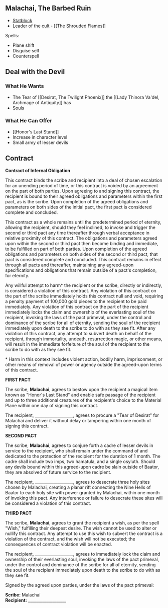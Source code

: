## Malachai, The Barbed Ruin

* [Statblock](https://www.dndbeyond.com/monsters/4485901-infernal-chancellor-lazivos)
* Leader of the cult - [[The Shrouded Flames]]

Spells:
* Plane shift
* Disguise self
* Counterspell

## Deal with the Devil

### What He Wants

* The Tear of [[Desirat, The Twilight Phoenix]] the [[Lady Thinora Va'del, Archmage of Antiquity]] has
* Souls

### What He Can Offer

* [[Honor's Last Stand]]
* Increase in character level
* Small army of lesser devils

## Contract

**Contract of Infernal Obligation**

This contract binds the scribe and recipient into a deal of chosen escalation for an unending period of time, or this contract is voided by an agreement on the part of both parties. Upon agreeing to and signing this contract, the recipient is bound to their agreed obligations and parameters within the first pact, as is the scribe. Upon completion of the agreed obligations and parameters on both sides of the initial pact, the first pact is considered complete and concluded.

This contract as a whole remains until the predetermined period of eternity, allowing the recipient, should they feel inclined, to invoke and trigger the second or third pact any time thereafter through verbal acceptance in relative proximity of this contract. The obligations and parameters agreed upon within the second or third pact then become binding and immediate, to be fulfilled on part of both parties. Upon completion of the agreed obligations and parameters on both sides of the second or third pact, that pact is considered complete and concluded. This contract remains in effect through all pacts and thereafter, maintaining any agreed-upon specifications and obligations that remain outside of a pact's completion, for eternity.

Any willful attempt to harm* the recipient or the scribe, directly or indirectly, is considered a violation of this contract. Any violation of this contract on the part of the scribe immediately holds this contract null and void, requiring a penalty payment of 100,000 gold pieces to the recipient to be paid immediately. Any violation of this contract on the part of the recipient immediately locks the claim and ownership of the everlasting soul of the recipient, invoking the laws of the pact primeval, under the control and dominance of the scribe for all of eternity, sending the soul of the recipient immediately upon death to the scribe to do with as they see fit. After any violation of this contract, any attempt to subvert death on behalf of the recipient, through immortality, undeath, resurrection magic, or other means, will result in the immediate forfeiture of the soul of the recipient to the scribe to do with as they see fit.

\* Harm in this context includes violent action, bodily harm, imprisonment, or other means of removal of power or agency outside the agreed-upon terms of this contract.

**FIRST PACT**

The scribe, **Malachai**, agrees to bestow upon the recipient a magical item known as "Honor's Last Stand" and enable safe passage of the recipient and up to three additional creatures of the recipient's choice to the Material Plane within one day of signing this contract.

The recipient, ___________________, agrees to procure a "Tear of Desirat" for Malachai and deliver it without delay or tampering within one month of signing this contract.

**SECOND PACT**

The scribe, **Malachai**, agrees to conjure forth a cadre of lesser devils in service to the recipient, who shall remain under the command of and dedicated to the protection of the recipient for the duration of 1 month. The cadre shall include two imps, two hamatula, and a single osyluth. Should any devils bound within this agreed-upon cadre be slain outside of Baator, they are absolved of future service to the recipient.

The recipient, ___________________, agrees to desecrate three holy sites chosen by Malachai, creating a planar rift connecting the Nine Hells of Baator to each holy site with power granted by Malachai, within one month of invoking this pact. Any interference or failure to desecrate these sites will be considered a violation of this contract.

**THIRD PACT**

The scribe, **Malachai**, agrees to grant the recipient a wish, as per the spell "Wish," fulfilling their deepest desire. The wish cannot be used to alter or nullify this contract. Any attempt to use this wish to subvert the contract is a violation of the contract, and the wish will not be executed; the consequences of contract violation will be enacted.

The recipient, ___________________, agrees to immediately lock the claim and ownership of their everlasting soul, invoking the laws of the pact primeval, under the control and dominance of the scribe for all of eternity, sending the soul of the recipient immediately upon death to the scribe to do with as they see fit.

Signed by the agreed upon parties, under the laws of the pact primeval:

**Scribe:** Malachai  
**Recipient:** ___________________